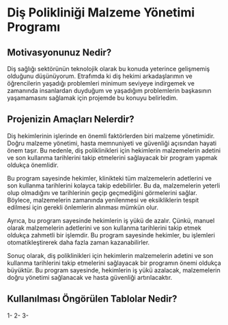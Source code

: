 # Diş Polikliniği Malzeme Yönetimi Programı 

## Motivasyonunuz Nedir?

Diş sağlığı sektörünün teknolojik olarak bu konuda yeterince gelişmemiş olduğunu düşünüyorum. Etrafımda ki diş hekimi arkadaşlarımın ve öğrencilerin yaşadığı problemleri minimum seviyeye indirgemek ve zamanında insanlardan duyduğum ve yaşadığım problemlerin başkasının yaşamamasını sağlamak için projemde bu konuyu belirledim.

## Projenizin Amaçları Nelerdir?

Diş hekimlerinin işlerinde en önemli faktörlerden biri malzeme yönetimidir. Doğru malzeme yönetimi, hasta memnuniyeti ve güvenliği açısından hayati önem taşır. Bu nedenle, diş poliklinikleri için hekimlerin malzemelerin adetini ve son kullanma tarihlerini takip etmelerini sağlayacak bir program yapmak oldukça önemlidir.

Bu program sayesinde hekimler, klinikteki tüm malzemelerin adetlerini ve son kullanma tarihlerini kolayca takip edebilirler. Bu da, malzemelerin yeterli olup olmadığını ve tarihlerinin geçip geçmediğini görmelerini sağlar. Böylece, malzemelerin zamanında yenilenmesi ve eksikliklerin tespit edilmesi için gerekli önlemlerin alınması mümkün olur.

Ayrıca, bu program sayesinde hekimlerin iş yükü de azalır. Çünkü, manuel olarak malzemelerin adetlerini ve son kullanma tarihlerini takip etmek oldukça zahmetli bir işlemdir. Bu program sayesinde hekimler, bu işlemleri otomatikleştirerek daha fazla zaman kazanabilirler.

Sonuç olarak, diş poliklinikleri için hekimlerin malzemelerin adetini ve son kullanma tarihlerini takip etmelerini sağlayacak bir programın önemi oldukça büyüktür. Bu program sayesinde, hekimlerin iş yükü azalacak, malzemelerin doğru yönetimi sağlanacak ve hasta güvenliği artırılacaktır.

## Kullanılması Öngörülen Tablolar Nedir?
1-
2-
3-
